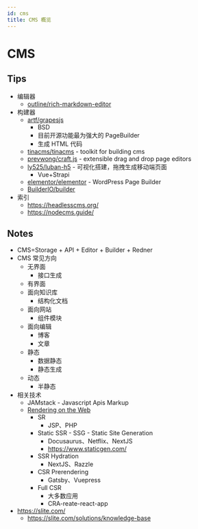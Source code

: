```yaml
---
id: cms
title: CMS 概览
---
```


# CMS
## Tips
* 编辑器
  * [outline/rich-markdown-editor](https://github.com/outline/rich-markdown-editor)
* 构建器
  * [artf/grapesjs](https://github.com/artf/grapesjs)
    * BSD
    * 目前开源功能最为强大的 PageBuilder
    * 生成 HTML 代码
  * [tinacms/tinacms](https://github.com/tinacms/tinacms) -  toolkit for building cms
  * [prevwong/craft.js](https://github.com/prevwong/craft.js) - extensible drag and drop page editors
  * [ly525/luban-h5](https://github.com/ly525/luban-h5) - 可视化搭建，拖拽生成移动端页面
    * Vue+Strapi
  * [elementor/elementor](https://github.com/elementor/elementor) - WordPress Page Builder
  * [BuilderIO/builder](https://github.com/BuilderIO/builder)
* 索引
  * https://headlesscms.org/
  * https://nodecms.guide/

## Notes

* CMS=Storage + API + Editor + Builder + Redner
* CMS 常见方向
  * 无界面
    * 接口生成
  * 有界面
  * 面向知识库
    * 结构化文档
  * 面向网站
    * 组件模块
  * 面向编辑
    * 博客
    * 文章
  * 静态
    * 数据静态
    * 静态生成
  * 动态
    * 半静态
* 相关技术
  * JAMstack - Javascript Apis Markup
  * [Rendering on the Web](https://developers.google.com/web/updates/2019/02/rendering-on-the-web)
    * SR
      * JSP、PHP
    * Static SSR - SSG - Static Site Generation
      * Docusaurus、Netflix、NextJS
      * https://www.staticgen.com/
    * SSR Hydration
      * NextJS、Razzle
    * CSR Prerendering
      * Gatsby、Vuepress
    * Full CSR
      * 大多数应用
      * CRA-reate-react-app
* https://slite.com/
  * https://slite.com/solutions/knowledge-base
